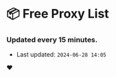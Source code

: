 # :package: Free Proxy List
### Updated every 15 minutes.

- Last updated: `2024-06-28 14:05`

:heart:
